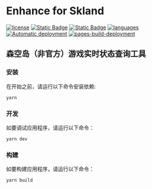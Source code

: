 # Enhance for Skland

[![license](https://img.shields.io/badge/license-GPL--3.0-green)](https://github.com/LaviniaFalcone/Enhance-for-Skland/blob/main/LICENSE)
[![Static Badge](https://img.shields.io/badge/yarn-1.22.19-2C8EBB)](https://classic.yarnpkg.com)
[![Static Badge](https://img.shields.io/badge/react-18.0.28-61DAFB)](https://react.dev/)
[![languages](https://img.shields.io/badge/languages-typescript-3178c6)](https://www.typescriptlang.org/)
[![Automatic deployment](https://github.com/LaviniaFalcone/Enhance-for-Skland/actions/workflows/main.yml/badge.svg)](https://github.com/LaviniaFalcone/Enhance-for-Skland/actions/workflows/main.yml)
[![pages-build-deployment](https://github.com/LaviniaFalcone/Enhance-for-Skland/actions/workflows/pages/pages-build-deployment/badge.svg)](https://github.com/LaviniaFalcone/Enhance-for-Skland/actions/workflows/pages/pages-build-deployment)

## 森空岛（非官方）游戏实时状态查询工具

### 安装
在开始之前，请运行以下命令安装依赖:
```shell
yarn
```

### 开发
如要调试应用程序，请运行以下命令：
```shell
yarn dev
```

### 构建
如要构建应用程序，请运行以下命令：
```shell
yarn build
```
